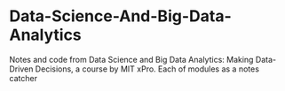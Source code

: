 # Data-Science-And-Big-Data-Analytics

Notes and code from Data Science and Big Data Analytics: Making Data-Driven Decisions, a course by MIT xPro. Each of modules as a notes catcher

